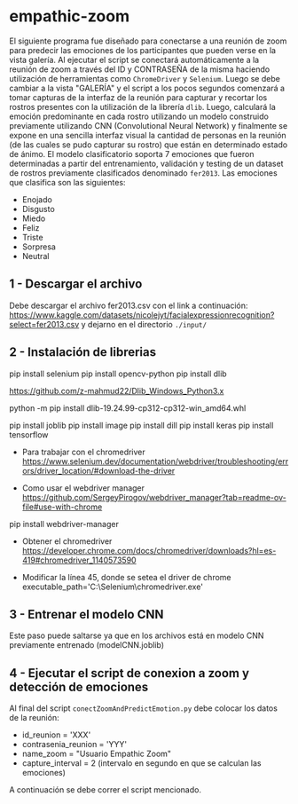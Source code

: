 
# empathic-zoom

El siguiente programa fue diseñado para conectarse a una reunión de zoom para predecir las emociones de los participantes que pueden verse en la vista galería. 
Al ejecutar el script se conectará automáticamente a la reunión de zoom a través del ID y CONTRASEÑA de la misma haciendo utilización de herramientas como `ChromeDriver` y `Selenium`. Luego se debe cambiar a la vista "GALERÍA" y el script a los pocos segundos comenzará a tomar capturas de la interfaz de la reunión para capturar y recortar los rostros presentes con la utilización de la librería `dlib`. Luego, calculará la emoción predominante en cada rostro utilizando un modelo construido previamente utilizando CNN (Convolutional Neural Network) y finalmente se expone en una sencilla interfaz visual la cantidad de personas en la reunión (de las cuales se pudo capturar su rostro) que están en determinado estado de ánimo. El modelo clasificatorio soporta 7 emociones que fueron determinadas a partir del entrenamiento, validación y testing de un dataset de rostros previamente clasificados denominado `fer2013`. Las emociones que clasifica son las siguientes:
- Enojado
- Disgusto
- Miedo
- Feliz
- Triste
- Sorpresa
- Neutral

## 1 - Descargar el archivo

Debe descargar el archivo fer2013.csv con el link a continuación:
https://www.kaggle.com/datasets/nicolejyt/facialexpressionrecognition?select=fer2013.csv y dejarno en el directorio `./input/`

## 2 - Instalación de librerias
pip install selenium
pip install opencv-python
pip install dlib


https://github.com/z-mahmud22/Dlib_Windows_Python3.x

python -m pip install dlib-19.24.99-cp312-cp312-win_amd64.whl

pip install joblib
pip install image
pip install dill
pip install keras
pip install tensorflow

- Para trabajar con el chromedriver
https://www.selenium.dev/documentation/webdriver/troubleshooting/errors/driver_location/#download-the-driver

- Como usar el webdriver manager
https://github.com/SergeyPirogov/webdriver_manager?tab=readme-ov-file#use-with-chrome

pip install webdriver-manager

- Obtener el chromedriver
https://developer.chrome.com/docs/chromedriver/downloads?hl=es-419#chromedriver_1140573590


- Modificar la línea 45, donde se setea el driver de chrome
executable_path='C:\Selenium\chromedriver.exe'


## 3 - Entrenar el modelo CNN

Este paso puede saltarse ya que en los archivos está en modelo CNN previamente entrenado (modelCNN.joblib)

## 4 - Ejecutar el script de conexion a zoom y detección de emociones

Al final del script `conectZoomAndPredictEmotion.py` debe colocar los datos de la reunión:

- id_reunion = 'XXX'
- contrasenia_reunion = 'YYY'
- name_zoom = "Usuario Empathic Zoom"
- capture_interval = 2 (intervalo en segundo en que se calculan las emociones)

A continuación se debe correr el script mencionado. 


